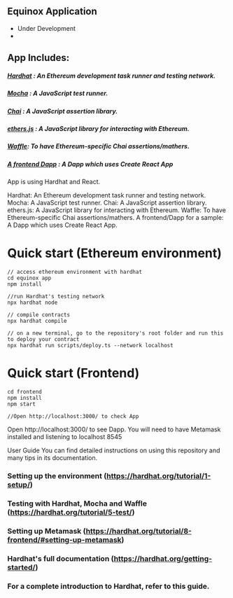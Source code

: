 ## Equinox Application

- Under Development
- 

## App Includes:

##### [Hardhat](https://hardhat.org/) : An Ethereum development task runner and testing network.
##### [Mocha](https://mochajs.org/) : A JavaScript test runner.
##### [Chai](https://www.chaijs.com/) : A JavaScript assertion library.
##### [ethers.js](https://docs.ethers.io/ethers.js/html/) : A JavaScript library for interacting with Ethereum.
##### [Waffle](https://github.com/EthWorks/Waffle/): To have Ethereum-specific Chai assertions/mathers.
##### [A frontend Dapp](https://github.com/willhennessy/hardhat-react-typechain-template/blob/master/frontend) : A Dapp which uses Create React App

App is using Hardhat and React.

Hardhat: An Ethereum development task runner and testing network.
Mocha: A JavaScript test runner.
Chai: A JavaScript assertion library.
ethers.js: A JavaScript library for interacting with Ethereum.
Waffle: To have Ethereum-specific Chai assertions/mathers.
A frontend/Dapp for a sample: A Dapp which uses Create React App.

# Quick start (Ethereum environment)

```
// access ethereum environment with hardhat
cd equinox app
npm install

//run Hardhat's testing network
npx hardhat node

// compile contracts
npx hardhat compile

// on a new terminal, go to the repository's root folder and run this to deploy your contract
npx hardhat run scripts/deploy.ts --network localhost

```

# Quick start (Frontend)

```
cd frontend
npm install
npm start

//Open http://localhost:3000/ to check App

```
Open http://localhost:3000/ to see Dapp. You will need to have Metamask installed and listening to localhost 8545

User Guide
You can find detailed instructions on using this repository and many tips in its documentation.

### Setting up the environment (https://hardhat.org/tutorial/1-setup/)<br>
### Testing with Hardhat, Mocha and Waffle (https://hardhat.org/tutorial/5-test/)<br>
### Setting up Metamask (https://hardhat.org/tutorial/8-frontend/#setting-up-metamask)<br>
### Hardhat's full documentation (https://hardhat.org/getting-started/)<br>
### For a complete introduction to Hardhat, refer to this guide.
